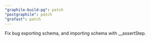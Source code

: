 ```yaml
---
"graphile-build-pg": patch
"postgraphile": patch
"grafast": patch
---
```


Fix bug exporting schema, and importing schema with \_\_assertStep.
